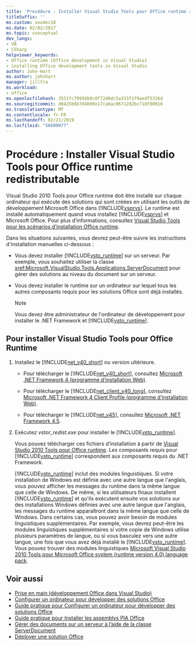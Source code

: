 ```yaml
---
title: 'Procédure : Installer Visual Studio Tools pour Office runtime redistributable'
titleSuffix: ''
ms.custom: seodec18
ms.date: 02/02/2017
ms.topic: conceptual
dev_langs:
- VB
- CSharp
helpviewer_keywords:
- Office runtime [Office development in Visual Studio]
- installing Office development tools in Visual Studio
author: John-Hart
ms.author: johnhart
manager: jillfra
ms.workload:
- office
ms.openlocfilehash: 3531fc79956b9c0f72d0dc5a333f1f9aedf5326d
ms.sourcegitcommit: d0425b6b7d4b99e17ca6ac0671282bc718f80910
ms.translationtype: MT
ms.contentlocale: fr-FR
ms.lasthandoff: 02/21/2019
ms.locfileid: "56609077"
---
```

# <a name="how-to-install-the-visual-studio-tools-for-office-runtime-redistributable"></a>Procédure : Installer Visual Studio Tools pour Office runtime redistributable
  Visual Studio 2010 Tools pour Office runtime doit être installé sur chaque ordinateur qui exécute des solutions qui sont créées en utilisant les outils de développement Microsoft Office dans [!INCLUDE[vsprvs](../sharepoint/includes/vsprvs-md.md)]. Le runtime est installé automatiquement quand vous installez [!INCLUDE[vsprvs](../sharepoint/includes/vsprvs-md.md)] et Microsoft Office. Pour plus d’informations, consultez [Visual Studio Tools pour les scénarios d’installation Office runtime](../vsto/visual-studio-tools-for-office-runtime-installation-scenarios.md).

 Dans les situations suivantes, vous devrez peut-être suivre les instructions d'installation manuelles ci-dessous :

-   Vous devez installer [!INCLUDE[vsto_runtime](../vsto/includes/vsto-runtime-md.md)] sur un serveur. Par exemple, vous souhaitez utiliser la classe <xref:Microsoft.VisualStudio.Tools.Applications.ServerDocument> pour gérer des solutions au niveau du document sur un serveur.

-   Vous devez installer le runtime sur un ordinateur sur lequel tous les autres composants requis pour les solutions Office sont déjà installés.

    > [!NOTE]
    >  Vous devez être administrateur de l'ordinateur de développement pour installer le .NET Framework et [!INCLUDE[vsto_runtime](../vsto/includes/vsto-runtime-md.md)].

## <a name="to-install-the-visual-studio-tools-for-office-runtime"></a>Pour installer Visual Studio Tools pour Office Runtime

1.  Installez le [!INCLUDE[net_v40_short](../sharepoint/includes/net-v40-short-md.md)] ou version ultérieure.

    -   Pour télécharger le [!INCLUDE[net_v40_short](../sharepoint/includes/net-v40-short-md.md)], consultez [Microsoft .NET Framework 4 (programme d’installation Web)](http://go.microsoft.com/fwlink/?LinkId=178957).

    -   Pour télécharger le [!INCLUDE[net_client_v40_long](../vsto/includes/net-client-v40-long-md.md)], consultez [Microsoft .NET Framework 4 Client Profile (programme d’installation Web)](http://go.microsoft.com/fwlink/?LinkId=178958).

    -   Pour télécharger le [!INCLUDE[net_v45](../vsto/includes/net-v45-md.md)], consultez [Microsoft .NET Framework 4.5](http://www.microsoft.com/download/details.aspx?id=30653).

2.  Exécutez *vstor_redist.exe* pour installer le [!INCLUDE[vsto_runtime](../vsto/includes/vsto-runtime-md.md)].

     Vous pouvez télécharger ces fichiers d’installation à partir de [Visual Studio 2010 Tools pour Office runtime](http://go.microsoft.com/fwlink/?LinkId=140384). Les composants requis pour [!INCLUDE[vsto_runtime](../vsto/includes/vsto-runtime-md.md)] correspondent aux composants requis du .NET Framework.

     [!INCLUDE[vsto_runtime](../vsto/includes/vsto-runtime-md.md)] inclut des modules linguistiques. Si votre installation de Windows est définie avec une autre langue que l'anglais, vous pouvez afficher les messages du runtime dans la même langue que celle de Windows. De même, si les utilisateurs finaux installent [!INCLUDE[vsto_runtime](../vsto/includes/vsto-runtime-md.md)] et qu'ils exécutent ensuite vos solutions sur des installations Windows définies avec une autre langue que l'anglais, les messages du runtime apparaîtront dans la même langue que celle de Windows. Dans certains cas, vous pouvez avoir besoin de modules linguistiques supplémentaires. Par exemple, vous devrez peut-être les modules linguistiques supplémentaires si votre copie de Windows utilise plusieurs paramètres de langue, ou si vous basculez vers une autre langue, une fois que vous avez déjà installé le [!INCLUDE[vsto_runtime](../vsto/includes/vsto-runtime-md.md)]. Vous pouvez trouver des modules linguistiques [Microsoft Visual Studio 2010 Tools pour Microsoft Office system (runtime version 4.0) language pack](http://go.microsoft.com/fwlink/?LinkId=140386).

## <a name="see-also"></a>Voir aussi
- [Prise en main &#40;développement Office dans Visual Studio&#41;](../vsto/getting-started-office-development-in-visual-studio.md)
- [Configurer un ordinateur pour développer des solutions Office](../vsto/configuring-a-computer-to-develop-office-solutions.md)
- [Guide pratique pour Configurer un ordinateur pour développer des solutions Office](../vsto/how-to-configure-a-computer-to-develop-office-solutions.md)
- [Guide pratique pour Installer les assemblys PIA Office](../vsto/how-to-install-office-primary-interop-assemblies.md)
- [Gérer des documents sur un serveur à l’aide de la classe ServerDocument](../vsto/managing-documents-on-a-server-by-using-the-serverdocument-class.md)
- [Déployer une solution Office](../vsto/deploying-an-office-solution.md)
